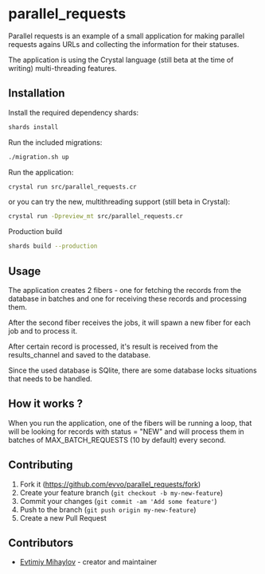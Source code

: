 # parallel_requests

Parallel requests is an example of a small application for making parallel requests
agains URLs and collecting the information for their statuses.

The application is using the Crystal language (still beta at the time of writing) multi-threading features.

## Installation

Install the required dependency shards:
```bash
shards install
```

Run the included migrations:
```bash
./migration.sh up
```

Run the application:
```bash
crystal run src/parallel_requests.cr
```

or you can try the new, multithreading support (still beta in Crystal):

```bash
crystal run -Dpreview_mt src/parallel_requests.cr
```

Production build
```bash
shards build --production
```

## Usage

The application creates 2 fibers - one for fetching the records from the database in batches and one for receiving these records and processing them. 

After the second fiber receives the jobs, it will spawn a new fiber for each job and to process it. 

After certain record is processed, it's result is received from the results_channel and saved to the database.

Since the used database is SQlite, there are some database locks situations that needs to be handled.

## How it works ?

When you run the application, one of the fibers will be running a loop, that will
be looking for records with status = "NEW" and will process them in batches of MAX_BATCH_REQUESTS (10 by default) every second.

## Contributing

1. Fork it (<https://github.com/evvo/parallel_requests/fork>)
2. Create your feature branch (`git checkout -b my-new-feature`)
3. Commit your changes (`git commit -am 'Add some feature'`)
4. Push to the branch (`git push origin my-new-feature`)
5. Create a new Pull Request

## Contributors

- [Evtimiy Mihaylov](https://github.com/evvo) - creator and maintainer

